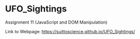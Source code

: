 # UFO_Sightings
Assignment 11 (JavaScript and DOM Manipulation)

Link to Webpage: 
https://suittoscience.github.io/UFO_Sightings/
